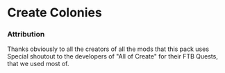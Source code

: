 # Create Colonies


### Attribution

Thanks obviously to all the creators of all the mods that this pack uses
Special shoutout to the developers of "All of Create" for their FTB Quests, that we used most of.
